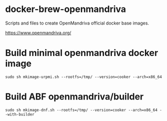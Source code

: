 docker-brew-openmandriva
==================

Scripts and files to create OpenMandriva official docker base images.

https://www.openmandriva.org/


# Build minimal openmandriva docker image
```sudo sh mkimage-urpmi.sh --rootfs=/tmp/ --version=cooker --arch=x86_64```

# Build ABF openmandriva/builder
```sudo sh mkimage-dnf.sh --rootfs=/tmp/ --version=cooker --arch=x86_64 --with-builder```
